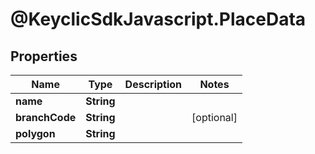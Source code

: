 # @KeyclicSdkJavascript.PlaceData

## Properties
Name | Type | Description | Notes
------------ | ------------- | ------------- | -------------
**name** | **String** |  | 
**branchCode** | **String** |  | [optional] 
**polygon** | **String** |  | 


